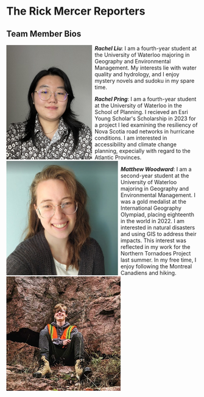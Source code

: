 # The Rick Mercer Reporters

## Team Member Bios

<img src="../images/Rachel L.jpg" style="height:300px; margin:0 .5em .25em 0; float: left;" /> 

***Rachel Liu***: I am a fourth-year student at the University of Waterloo majoring in Geography and Environmental Management. My interests lie with water quality and hydrology, and I enjoy mystery novels and sudoku in my spare time. 

<img src="../images/Rachel P.jpg" style="height:300px; margin:0 .5em .25em 0; float: left;" /> 

***Rachel Pring***: I am a fourth-year student at the University of Waterloo in the School of Planning. I recieved an Esri Young Scholar's Scholarship in 2023 for a project I led examining the resiliency of Nova Scotia road networks in hurricane conditions. I am interested in accessibility and climate change planning, expecially with regard to the Atlantic Provinces. 

<img src="../images/Matthew.jpg" style="height:300px; margin:0 .5em .25em 0; float: left;" /> 

***Matthew Woodward***: I am a second-year student at the University of Waterloo majoring in Geography and Environmental Management. I was a gold medalist at the International Geography Olympiad, placing eighteenth in the world in 2022. I am interested in natural disasters and using GIS to address their impacts. This interest was reflected in my work for the Northern Tornadoes Project last summer. In my free time, I enjoy following the Montreal Canadiens and hiking.
